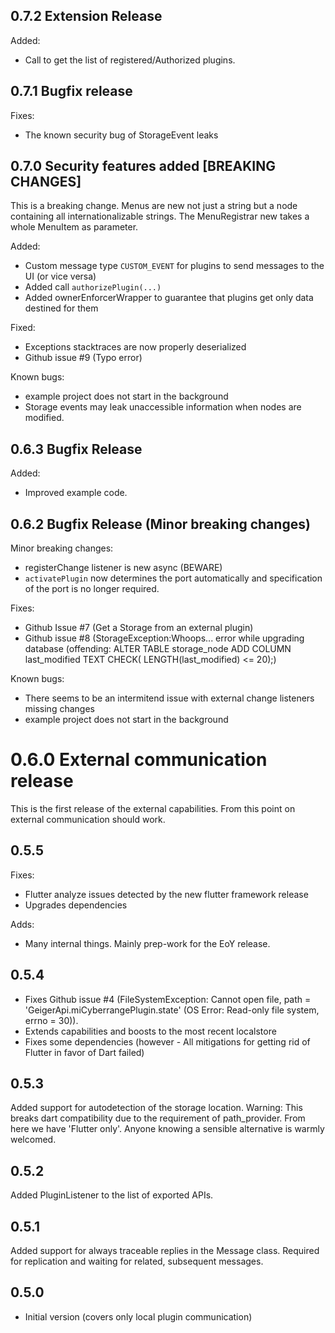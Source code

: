 ## 0.7.2 Extension Release
Added:
- Call to get the list of registered/Authorized plugins.

## 0.7.1 Bugfix release
Fixes:
- The known security bug of StorageEvent leaks 

## 0.7.0 Security features added [BREAKING CHANGES] 
This is a breaking change. Menus are new not just a string but a node containing all internationalizable strings. The MenuRegistrar new takes a whole MenuItem as parameter. 

Added:
- Custom message type ```CUSTOM_EVENT``` for plugins to send messages to the UI (or vice versa)
- Added call ```authorizePlugin(...)```
- Added ownerEnforcerWrapper to guarantee that plugins get only data destined for them

Fixed:
- Exceptions stacktraces are now properly deserialized
- Github issue #9 (Typo error)

Known bugs:
- example project does not start in the background
- Storage events may leak unaccessible information when nodes are modified.

## 0.6.3 Bugfix Release
Added:
- Improved example code.

## 0.6.2 Bugfix Release (Minor breaking changes)
Minor breaking changes:
- registerChange listener is new async (BEWARE)
- ```activatePlugin``` now determines the port automatically and specification of the port is no longer required.

Fixes:
- Github Issue #7 (Get a Storage from an external plugin)
- Github issue #8 (StorageException:Whoops... error while upgrading database (offending: ALTER TABLE storage_node ADD COLUMN last_modified TEXT CHECK( LENGTH(last_modified) <= 20);)

Known bugs:
- There seems to be an intermitend issue with external change listeners missing changes
- example project does not start in the background

# 0.6.0 External communication release
This is the first release of the external capabilities. From this point on external communication should work.

## 0.5.5
Fixes:
- Flutter analyze issues detected by the new flutter framework release
- Upgrades dependencies

Adds:
- Many internal things. Mainly prep-work for the EoY release. 

## 0.5.4
- Fixes Github issue #4 (FileSystemException: Cannot open file, path = 'GeigerApi.miCyberrangePlugin.state' (OS Error: Read-only file system, errno = 30)).
- Extends capabilities and boosts to the most recent localstore
- Fixes some dependencies (however - All mitigations for getting rid of Flutter in favor of Dart failed)

## 0.5.3 
Added support for autodetection of the storage location. Warning: This breaks dart compatibility due 
to the requirement of path_provider. From here we have 'Flutter only'. Anyone knowing a sensible 
alternative is warmly welcomed.  

## 0.5.2
Added PluginListener to the list of exported APIs.

## 0.5.1
Added support for always traceable replies in the Message class. Required for replication and waiting for related, subsequent messages.

## 0.5.0

- Initial version (covers only local plugin communication)
